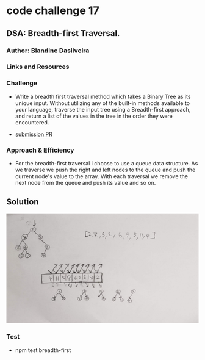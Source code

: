 

# code challenge 17

## DSA: Breadth-first Traversal.

### Author: Blandine Dasilveira

### Links and Resources


### Challenge
- Write a breadth first traversal method which takes a Binary Tree as its unique input. Without utilizing any of the built-in methods available to your language, traverse the input tree using a Breadth-first approach, and return a list of the values in the tree in the order they were encountered.


- [submission PR](https://github.com/Blandine12/data-structures-and-algorithms/pull/33)


### Approach & Efficiency
- For the breadth-first traversal i  choose to use a queue data structure. As we traverse we push the right and left nodes to the queue and push the current node's value to the array. With each traversal we remove the next node from the queue and push its value and so on.




## Solution
![alt text](./assets/breadthfirst.PNG)


### Test
- npm test breadth-first